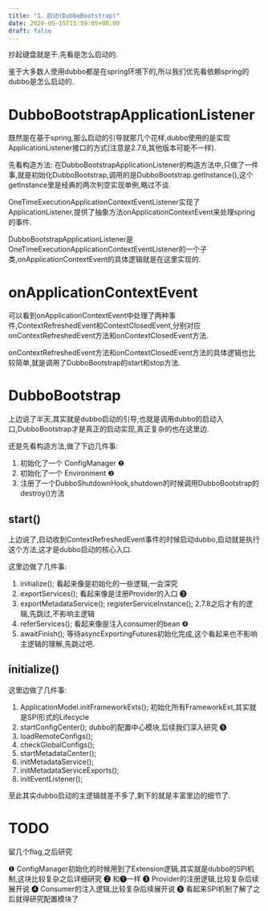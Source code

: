 ```yaml
---
title: "1、启动(DubboBootstrap)"
date: 2020-05-15T15:59:05+08:00
draft: false
---
```


抄起键盘就是干.先看是怎么启动的.
<!--more-->

鉴于大多数人使用dubbo都是在spring环境下的,所以我们优先看依赖spring的dubbo是怎么启动的.

# DubboBootstrapApplicationListener
既然是在基于spring,那么启动的引导就那几个花样,dubbo使用的是实现ApplicationListener接口的方式(注意是2.7.6,其他版本可能不一样).

先看构造方法: 在DubboBootstrapApplicationListener的构造方法中,只做了一件事,就是初始化DubboBootstrap,调用的是DubboBootstrap.getInstance(),这个getInstance里是经典的两次判空实现单例,略过不谈.

OneTimeExecutionApplicationContextEventListener实现了ApplicationListener,提供了抽象方法onApplicationContextEvent来处理spring的事件.

DubboBootstrapApplicationListener是OneTimeExecutionApplicationContextEventListener的一个子类,onApplicationContextEvent的具体逻辑就是在这里实现的.


# onApplicationContextEvent

可以看到onApplicationContextEvent中处理了两种事件,ContextRefreshedEvent和ContextClosedEvent,分别对应onContextRefreshedEvent方法和onContextClosedEvent方法.

onContextRefreshedEvent方法和onContextClosedEvent方法的具体逻辑也比较简单,就是调用了DubboBootstrap的start和stop方法.


# DubboBootstrap
上边说了半天,其实就是dubbo启动的引导,也就是调用dubbo的启动入口,DubboBootstrap才是真正的启动实现,真正复杂的也在这里边.

还是先看构造方法,做了下边几件事:
<!-- ⓿ ❶ ❷ ❸ ❹ ❺ ❻ ❼ ❽ ❾ ❿⓫ ⓬ ⓭ ⓮ ⓯ ⓰ ⓱ ⓲ ⓳ ⓴ -->

1. 初始化了一个 ConfigManager ❶
2. 初始化了一个 Environment ❷
3. 注册了一个DubboShutdownHook,shutdown的时候调用DubboBootstrap的destroy()方法

## start()
上边说了,启动收到ContextRefreshedEvent事件的时候启动dubbo,启动就是执行这个方法,这才是dubbo启动的核心入口.

这里边做了几件事:
1. initialize(); 看起来像是初始化的一些逻辑,一会深究
2. exportServices(); 看起来像是注册Provider的入口 ❸
3. exportMetadataService(); registerServiceInstance();  2.7.8之后才有的逻辑,先跳过,不影响主逻辑
4. referServices(); 看起来像是注入consumer的bean ❹
5. awaitFinish(); 等待asyncExportingFutures初始化完成,这个看起来也不影响主逻辑的理解,先跳过吧.

## initialize()
这里边做了几件事:
1. ApplicationModel.initFrameworkExts(); 初始化所有FrameworkExt,其实就是SPI形式的Lifecycle
2. startConfigCenter(); dubbo的配置中心模块,后续我们深入研究 ❺
3. loadRemoteConfigs(); 
4. checkGlobalConfigs();
5. startMetadataCenter();
6. initMetadataService();
7. initMetadataServiceExports();
8. initEventListener();



至此其实dubbo启动的主逻辑就差不多了,剩下的就是丰富里边的细节了.

# TODO
留几个flag,之后研究

❶ ConfigManager初始化的时候用到了Extension逻辑,其实就是dubbo的SPI机制,这块比较复杂之后详细研究
❷ 和❶一样
❸ Provider的注册逻辑,比较复杂后续展开说
❹ Consumer的注入逻辑,比较复杂后续展开说
❺ 看起来SPI机制了解了之后就得研究配置模块了









